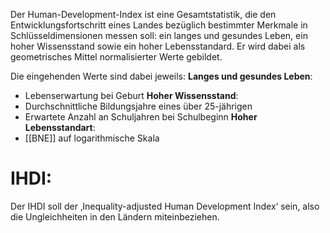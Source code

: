 Der Human-Development-Index ist eine Gesamtstatistik, die den Entwicklungsfortschritt eines Landes bezüglich bestimmter Merkmale in Schlüsseldimensionen messen soll: ein langes und gesundes Leben, ein hoher Wissensstand sowie ein hoher Lebensstandard.
Er wird dabei als geometrisches Mittel normalisierter Werte gebildet. 

Die eingehenden Werte sind dabei jeweils:
**Langes und gesundes Leben**:
- Lebenserwartung bei Geburt
**Hoher Wissensstand**:
- Durchschnittliche Bildungsjahre eines über 25-jährigen
- Erwartete Anzahl an Schuljahren bei Schulbeginn
**Hoher Lebensstandart**:
- [[BNE]] auf logarithmische Skala

# IHDI:
Der IHDI soll der ‚Inequality-adjusted Human Development Index‘ sein, also die Ungleichheiten in den Ländern miteinbeziehen.
